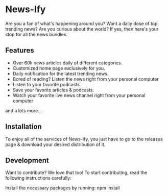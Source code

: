 # News-Ify

Are you a fan of what's happening around you? Want a daily dose of top trending news? Are you curious about the world? If yes, then here's your stop for all the news bundles.

## Features

- Over 60k news articles daily of different categories.
- Customized home page exclusively for you.
- Daily notification for the latest trending news.
- Bored of reading? Listen the news right from your personal computer
- Listen to your favorite podcasts.
- Save your favorite articles & podcasts.
- Watch your favorite live news channel right from your personal computer

and a lots more...

## Installation

To enjoy all of the services of News-Ify, you just have to go to the releases page & download your desired distribution of it.

## Development

Want to contribute? We love that too! To start contributing, read the following instructions carefully:

Install the necessary packages by running:
npm install
